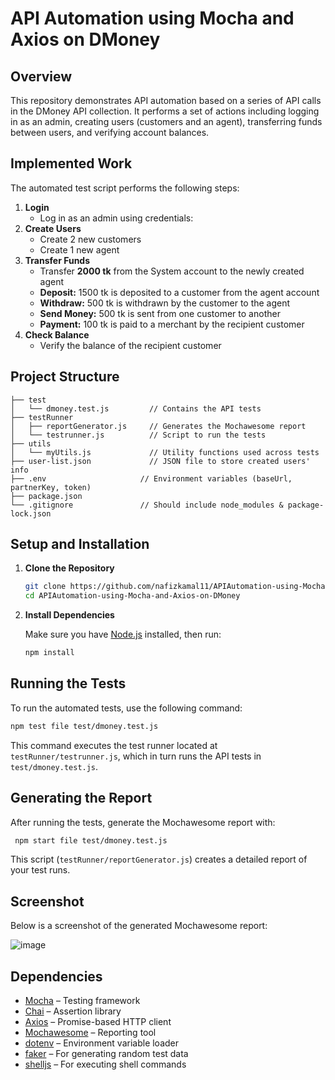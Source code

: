 # API Automation using Mocha and Axios on DMoney

## Overview

This repository demonstrates API automation based on a series of API calls in the DMoney API collection. It performs a set of actions including logging in as an admin, creating users (customers and an agent), transferring funds between users, and verifying account balances.

## Implemented Work

The automated test script performs the following steps:

1. **Login**
    - Log in as an admin using credentials:
2. **Create Users**
    - Create 2 new customers
    - Create 1 new agent
3. **Transfer Funds**
    - Transfer **2000 tk** from the System account to the newly created agent
    - **Deposit:** 1500 tk is deposited to a customer from the agent account
    - **Withdraw:** 500 tk is withdrawn by the customer to the agent
    - **Send Money:** 500 tk is sent from one customer to another
    - **Payment:** 100 tk is paid to a merchant by the recipient customer
4. **Check Balance**
    - Verify the balance of the recipient customer

## Project Structure

```
├── test
│   └── dmoney.test.js         // Contains the API tests
├── testRunner
│   ├── reportGenerator.js     // Generates the Mochawesome report
│   └── testrunner.js          // Script to run the tests
├── utils
│   └── myUtils.js             // Utility functions used across tests
├── user-list.json             // JSON file to store created users' info
├── .env                     // Environment variables (baseUrl, partnerKey, token)
├── package.json
└── .gitignore               // Should include node_modules & package-lock.json

```

## Setup and Installation

1. **Clone the Repository**
    
    ```bash
    git clone https://github.com/nafizkamal11/APIAutomation-using-Mocha-and-Axios-on-DMoney.git
    cd APIAutomation-using-Mocha-and-Axios-on-DMoney
    
    ```
    
2. **Install Dependencies**
    
    Make sure you have [Node.js](https://nodejs.org/) installed, then run:
    
    ```bash
    npm install
    
    ```

## Running the Tests

To run the automated tests, use the following command:

```bash
npm test file test/dmoney.test.js
```

This command executes the test runner located at `testRunner/testrunner.js`, which in turn runs the API tests in `test/dmoney.test.js`.

## Generating the Report

After running the tests, generate the Mochawesome report with:

```bash
 npm start file test/dmoney.test.js
```

This script (`testRunner/reportGenerator.js`) creates a detailed report of your test runs.

## Screenshot

Below is a screenshot of the generated Mochawesome report:

![image](https://github.com/user-attachments/assets/285d9460-10c4-43e8-b7b6-42fb3049316a)

## Dependencies

- [Mocha](https://mochajs.org/) – Testing framework
- [Chai](https://www.chaijs.com/) – Assertion library
- [Axios](https://axios-http.com/) – Promise-based HTTP client
- [Mochawesome](https://www.npmjs.com/package/mochawesome) – Reporting tool
- [dotenv](https://www.npmjs.com/package/dotenv) – Environment variable loader
- [faker](https://www.npmjs.com/package/@faker-js/faker) – For generating random test data
- [shelljs](https://www.npmjs.com/package/shelljs) – For executing shell commands
